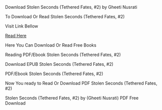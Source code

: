 Download Stolen Seconds (Tethered Fates, #2) by Gheeti Nusrati

To Download Or Read Stolen Seconds (Tethered Fates, #2)

Visit Link Bellow

[Read Here](https://mobionlines.web.app/sprite/201651151-stolen-seconds)

Here You Can Download Or Read Free Books

Reading PDF/Ebook Stolen Seconds (Tethered Fates, #2)

Download EPUB Stolen Seconds (Tethered Fates, #2)

PDF/Ebook Stolen Seconds (Tethered Fates, #2)

Now You ready to Read Or Download PDF Stolen Seconds (Tethered Fates, #2)

Stolen Seconds (Tethered Fates, #2) by (Gheeti Nusrati) PDF Free Download
